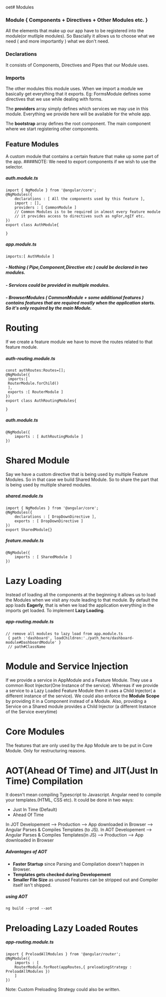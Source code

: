 oet# Modules
### Module { Components + Directives + Other Modules etc. }
All the elements that make up our app have to be registered into the module(or mutliple modules).
So Bascially it allows us to choose what we need ( and more importantly ) what we don't need.

### Declarations
It consists of Components, Directives and Pipes that our Module uses.

### Imports
The other modules this module uses.
When we import a module we basically get everything that it exports.
Eg: FormsModule defines some directives that we use while dealing with forms.

The **providers** array simply defines which services we may use in this module.
Everything we provide here will be available for the whole app.

The **bootstrap** array defines the root component. The main component where we start registering other components.

## Feature Modules
A custom module that contains a certain feature that make up some part of the app.
####NOTE:  We need to export components if we wish to use the selector.
##### auth.module.ts
```
import { NgModule } from '@angular/core';
@NgModules({
    declarations : [ All the components used by this feature ],
    import : [],
    providers : [ CommonModule ]
    // Common Modules is to be required in almost every feature module
    // it provides access to directives such as ngFor,ngIf etc.
})
export class AuthModule{
    
}
```
##### app.module.ts
```
imports:[ AuthModule ]
```
##### - Nothing ( Pipe,Component,Directive etc ) could be declared in two modules. 
##### - Services could be provided in multiple modules.
##### - BrowserModules ( CommonModule + some additional features ) contains features that are required mostly when the application starts. So it's only required by the main Module.

# Routing
If we create a feature module we have to move the routes related to that feature module.
##### auth-routing.module.ts
```
const authRoutes:Routes=[];
@NgModule({
 imports:[
 RouterModule.forChild()
 ],
 exports :[ RouterModule ]
})
export class AuthRoutingModules{
    
}
```
##### auth.module.ts
```
@NgModule({
    imports : [ AuthRoutingModule ]
})

```

# Shared Module
Say we have a custom directive that is being used by multiple Feature Modules. So in that case we build Shared Module.
So to share the part that is being used by multiple shared modules.
##### shared.module.ts
```
import { NgModules } from '@angular/core';
@NgModules({
    declarations : [ DropDownDirective ],
    exports : [ DropDownDirective ]
})
export SharedModule{}
```
##### feature.module.ts
```
@NgModule({
    imports : [ SharedModule ]
})
```

# Lazy Loading
Instead of loading all the components at the beginning it allows us to load the Modules when we visit any route leading to that module.
By default the app loads **Eagerly**, that is when we load the application everything in the imports get loaded.
To implement **Lazy Loading**.
##### app-routing.module.ts
```
// remove all modules to lazy load from app.module.ts
 { path :'dashboard', loadChildren:'./path_here/dashboard-module#DashboardModule' }
 // path#ClassName
```

# Module and Service Injection
If we provide a service in AppModule and a Feature Module. They use a common Root Injector(One Instance of the service).
Whereas if we provide a service to a Lazy Loaded Feature Module then it uses a Child Injector( a different instance of the service).
We could also enforce the **Module Scope** by providing it in a Component instead of a Module.
Also, providing a Service on a Shared module provides a Child Injector (a different Instance of the Service everytime)

# Core Modules
The features that are only used by the App Module are to be put in Core Module.
Only for restructuring reasons.

# AOT(Ahead Of Time) and JIT(Just In Time) Compilation
It doesn't mean compiling Typescript to Javascript.
Angular need to compile your templates.(HTML, CSS etc).
It could be done in two ways:
- Just In Time (Default)
- Ahead Of Time

In JOT Developement --> Production --> App downloaded in Browser --> Angular Parses & Compiles Templates (to JS).
In AOT Developement --> Angular Parses & Compiles Templates(in JS) --> Production --> App downloaded in Browser
##### Advantages of AOT
- **Faster Startup** since Parsing and Compilation doesn't happen in Browser.
- **Templates gets checked during Developement**
- **Smaller File Size** as unused Features can be stripped out and Compiler itself isn't shipped.

##### using AOT
```
ng build --prod --aot 
```

# Preloading Lazy Loaded Routes
##### app-routing.module.ts
```
import { PreloadAllModules } from '@angular/router';
@NgModule({
    imports : [
    RouterModule.forRoot(appRoutes,{ preloadingStrategy : PreloadAllModules })
    ]
})
```
Note: Custom Preloading Strategy could also be written.